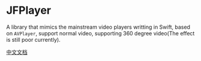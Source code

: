 # JFPlayer

A library that mimics the mainstream video players writting in Swift, based on `AVPlayer`, support normal video, supporting 360 degree video(The effect is still poor currently).

[中文文档](https://github.com/jumpingfrog0/JFPlayer/blob/master/README.zh.md)